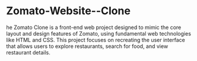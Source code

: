 # Zomato-Website--Clone
he Zomato Clone is a front-end web project designed to mimic the core layout and design features of Zomato, using fundamental web technologies like HTML and CSS. This project focuses on recreating the user interface that allows users to explore restaurants, search for food, and view restaurant details.
